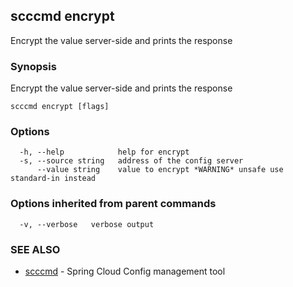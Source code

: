 ## scccmd encrypt

Encrypt the value server-side and prints the response

### Synopsis

Encrypt the value server-side and prints the response

```
scccmd encrypt [flags]
```

### Options

```
  -h, --help            help for encrypt
  -s, --source string   address of the config server
      --value string    value to encrypt *WARNING* unsafe use standard-in instead
```

### Options inherited from parent commands

```
  -v, --verbose   verbose output
```

### SEE ALSO

* [scccmd](scccmd.md)	 - Spring Cloud Config management tool

